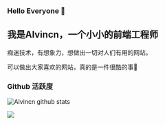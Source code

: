 ### Hello Everyone 👋

## 我是Alvincn，一个小小的前端工程师

痴迷技术，有想象力，想做出一切对人们有用的网站。
<p>可以做出大家喜欢的网站，真的是一件很酷的事💖</p>

### Github 活跃度

![Alvincn github stats](https://github-readme-stats.vercel.app/api?username=Alvincn&show_icons=true&theme=vue)

![](https://github-readme-stats.vercel.app/api/top-langs/?username=Alvincn&layout=compact&langs_count=8)
